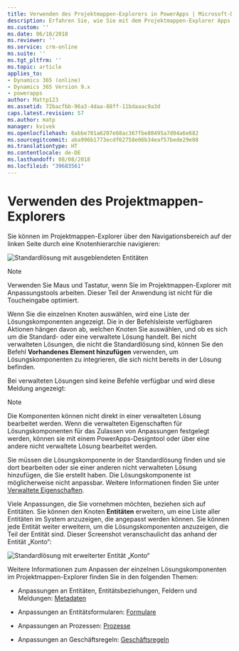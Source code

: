 ```yaml
---
title: Verwenden des Projektmappen-Explorers in PowerApps | Microsoft-Dokumentation
description: Erfahren Sie, wie Sie mit dem Projektmappen-Explorer Apps erstellen und anpassen.
ms.custom: ''
ms.date: 06/18/2018
ms.reviewer: ''
ms.service: crm-online
ms.suite: ''
ms.tgt_pltfrm: ''
ms.topic: article
applies_to:
- Dynamics 365 (online)
- Dynamics 365 Version 9.x
- powerapps
author: Mattp123
ms.assetid: 72bacfbb-96a3-4daa-88ff-11bdaaac9a3d
caps.latest.revision: 57
ms.author: matp
manager: kvivek
ms.openlocfilehash: 6abbe701a6207e68ac367fbe80495a7d04a6e682
ms.sourcegitcommit: aba996b1773ecdf62758e06b34eaf57bede29e08
ms.translationtype: HT
ms.contentlocale: de-DE
ms.lasthandoff: 08/08/2018
ms.locfileid: "39683561"
---
```

# <a name="use-the-solution-explorer"></a>Verwenden des Projektmappen-Explorers

 Sie können im Projektmappen-Explorer über den Navigationsbereich auf der linken Seite durch eine Knotenhierarchie navigieren:  
  
 ![Standardlösung mit ausgeblendeten Entitäten](media/crm-itpro-cust-defaultsolutionentitiescollapsed.PNG "Standardlösung mit ausgeblendeten Entitäten")  
  
> [!NOTE]
>  Verwenden Sie Maus und Tastatur, wenn Sie im Projektmappen-Explorer mit Anpassungstools arbeiten. Dieser Teil der Anwendung ist nicht für die Toucheingabe optimiert.  
  
 Wenn Sie die einzelnen Knoten auswählen, wird eine Liste der Lösungskomponenten angezeigt. Die in der Befehlsleiste verfügbaren Aktionen hängen davon ab, welchen Knoten Sie auswählen, und ob es sich um die Standard- oder eine verwaltete Lösung handelt. Bei nicht verwalteten Lösungen, die nicht die Standardlösung sind, können Sie den Befehl **Vorhandenes Element hinzufügen** verwenden, um Lösungskomponenten zu integrieren, die sich nicht bereits in der Lösung befinden.  
  
Bei verwalteten Lösungen sind keine Befehle verfügbar und wird diese Meldung angezeigt:  

> [!NOTE]
> Die Komponenten können nicht direkt in einer verwalteten Lösung bearbeitet werden. Wenn die verwalteten Eigenschaften für Lösungskomponenten für das Zulassen von Anpassungen festgelegt werden, können sie mit einem PowerApps-Designtool oder über eine andere nicht verwaltete Lösung bearbeitet werden.    
  
 Sie müssen die Lösungskomponente in der Standardlösung finden und sie dort bearbeiten oder sie einer anderen nicht verwalteten Lösung hinzufügen, die Sie erstellt haben. Die Lösungskomponente ist möglicherweise nicht anpassbar. Weitere Informationen finden Sie unter [Verwaltete Eigenschaften](solutions-overview.md#managed-properties).
  
 Viele Anpassungen, die Sie vornehmen möchten, beziehen sich auf Entitäten. Sie können den Knoten **Entitäten** erweitern, um eine Liste aller Entitäten im System anzuzeigen, die angepasst werden können. Sie können jede Entität weiter erweitern, um die Lösungskomponenten anzuzeigen, die Teil der Entität sind. Dieser Screenshot veranschaulicht das anhand der Entität „Konto“:  
  
 ![Standardlösung mit erweiterter Entität „Konto“](media/crm-itpro-cust-defaultsolution.PNG "Standardlösung mit erweiterter Entität „Konto“")  
  
 Weitere Informationen zum Anpassen der einzelnen Lösungskomponenten im Projektmappen-Explorer finden Sie in den folgenden Themen:  
  
-   Anpassungen an Entitäten, Entitätsbeziehungen, Feldern und Meldungen: [Metadaten](create-edit-metadata.md)  
  
-   Anpassungen an Entitätsformularen: [Formulare](../model-driven-apps/create-design-forms.md)  
  
-   Anpassungen an Prozessen: [Prozesse](../model-driven-apps/guide-staff-through-common-tasks-processes.md)  
  
-   Anpassungen an Geschäftsregeln: [Geschäftsregeln](../model-driven-apps/create-business-rules-recommendations-apply-logic-form.md)  
